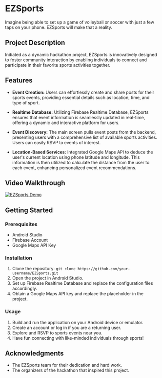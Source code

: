 # EZSports
Imagine being able to set up a game of volleyball or soccer with just a few taps on your phone. EZSports will make that a reality.
## Project Description
Initiated as a dynamic hackathon project, EZSports is innovatively designed to foster community interaction by enabling individuals to connect and participate in their favorite sports activities together.
## Features

- **Event Creation:** Users can effortlessly create and share posts for their sports events, providing essential details such as location, time, and type of sport.

- **Realtime Database:** Utilizing Firebase Realtime Database, EZSports ensures that event information is seamlessly updated in real-time, offering a dynamic and interactive platform for users.

- **Event Discovery:** The main screen pulls event posts from the backend, presenting users with a comprehensive list of available sports activities. Users can easily RSVP to events of interest.

- **Location-Based Services:** Integrated Google Maps API to deduce the user's current location using phone latitude and longitude. This information is then utilized to calculate the distance from the user to each event, enhancing personalized event recommendations.

## Video Walkthrough
[![EZSports Demo](https://img.youtube.com/vi/L9Y8vlGns0g/0.jpg)](https://www.youtube.com/watch?v=L9Y8vlGns0g)


## Getting Started

### Prerequisites

- Android Studio
- Firebase Account
- Google Maps API Key

### Installation

1. Clone the repository: `git clone https://github.com/your-username/EZSports.git`
2. Open the project in Android Studio.
3. Set up Firebase Realtime Database and replace the configuration files accordingly.
4. Obtain a Google Maps API key and replace the placeholder in the project.

### Usage

1. Build and run the application on your Android device or emulator.
2. Create an account or log in if you are a returning user.
3. Explore and RSVP to sports events near you.
4. Have fun connecting with like-minded individuals through sports!

## Acknowledgments

- The EZSports team for their dedication and hard work.
- The organizers of the hackathon that inspired this project.

